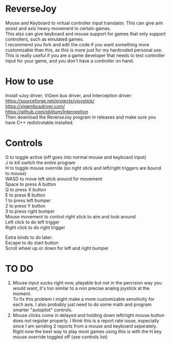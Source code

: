 # ReverseJoy
Mouse and Keyboard to virtual controller input translator. This can give aim assist and axis heavy movement in certain games. <br>
This also can give keyboard and mouse support for games that only support controllers, such as emulated games. <br>
I recommend you fork and edit the code if you want something more customizable than this, as this is more just for my hardcoded personal use. <br>
This is really useful if you are a game developer that needs to test controller input for your game, and you don't have a controller on hand.

# How to use
Install vJoy driver, ViGem bus driver, and Interception driver: <br>
https://sourceforge.net/projects/vjoystick/ <br>
https://vigembusdriver.com/ <br>
https://github.com/oblitum/Interception <br>
Then download the ReverseJoy program in releases and make sure you have C++ redistrutable installed. <br>

# Controls
G to toggle active (off goes into normal mouse and keyboard input) <br>
J to kill switch the entire program <br>
H to toggle mouse override (so right stick and left/right triggers are bound to mouse) <br>
WASD to move left stick around for movement <br>
Space to press A button <br>
Q to press X button <br>
E to press B button <br>
1 to press left bumper <br>
2 to press Y button  <br>
3 to press right bumper  <br>
Mouse movement to control right stick to aim and look around <br>
Left click to do left trigger <br>
Right click to do right trigger  <br>

Extra binds to do later: <br>
Escape to do start button  <br>
Scroll wheel up or down for left and right bumper

# TO DO
1. Mouse input sucks right now, playable but not in the percision way you would want, it's too similar to a non precise analog joystick at the moment. <br>
To fix this problem I might make a more customizable sensitivity for each axis. I also probably just need to do some math and program smarter "autopilot" controls. <br>
2. Mouse clicks come in delayed and holding down left/right mouse button does not register properly. I think this is a report rate issue, especially since I am sending 2 reports from a mouse and keyboard seperately. <br>
Right now the best way to play most games using this is with the H key mouse override toggled off (see controls list)
